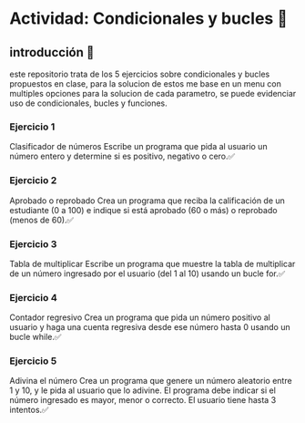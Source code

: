 # Actividad: Condicionales y bucles 📌
## introducción 🧭
este repositorio trata de los 5 ejercicios sobre condicionales y bucles propuestos en clase, para la solucion de estos me base en un menu con multiples opciones para la solucion de cada parametro, se puede evidenciar uso de condicionales, bucles y funciones.

### Ejercicio 1
Clasificador de números Escribe un programa que pida al usuario un número entero y determine si es positivo, negativo o cero.✅

### Ejercicio 2
Aprobado o reprobado Crea un programa que reciba la calificación de un estudiante (0 a 100) e indique si está aprobado (60 o más) o reprobado (menos de 60).✅

### Ejercicio 3
Tabla de multiplicar Escribe un programa que muestre la tabla de multiplicar de un número ingresado por el usuario (del 1 al 10) usando un bucle for.✅

### Ejercicio 4
Contador regresivo Crea un programa que pida un número positivo al usuario y haga una cuenta regresiva desde ese número hasta 0 usando un bucle while.✅

### Ejercicio 5 
Adivina el número Crea un programa que genere un número aleatorio entre 1 y 10, y le pida al usuario que lo adivine. El programa debe indicar si el número ingresado es mayor, menor o correcto. El usuario tiene hasta 3 intentos.✅
